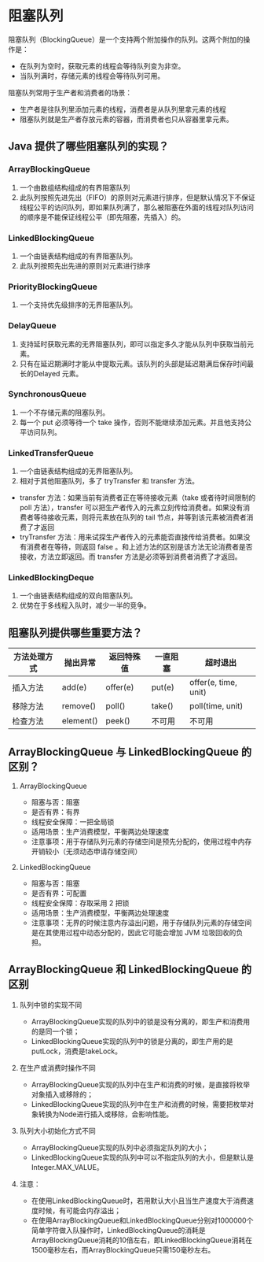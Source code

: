 # 阻塞队列
阻塞队列（BlockingQueue）是一个支持两个附加操作的队列。这两个附加的操作是：
+ 在队列为空时，获取元素的线程会等待队列变为非空。
+ 当队列满时，存储元素的线程会等待队列可用。

阻塞队列常用于生产者和消费者的场景：
+ 生产者是往队列里添加元素的线程，消费者是从队列里拿元素的线程
+ 阻塞队列就是生产者存放元素的容器，而消费者也只从容器里拿元素。


## Java 提供了哪些阻塞队列的实现？
### ArrayBlockingQueue
1. 一个由数组结构组成的有界阻塞队列
2. 此队列按照先进先出（FIFO）的原则对元素进行排序，但是默认情况下不保证线程公平的访问队列，即如果队列满了，那么被阻塞在外面的线程对队列访问的顺序是不能保证线程公平（即先阻塞，先插入）的。

### LinkedBlockingQueue
1. 一个由链表结构组成的有界阻塞队列。
2. 此队列按照先出先进的原则对元素进行排序
   
### PriorityBlockingQueue
1. 一个支持优先级排序的无界阻塞队列。

### DelayQueue
1. 支持延时获取元素的无界阻塞队列，即可以指定多久才能从队列中获取当前元素。
2. 只有在延迟期满时才能从中提取元素。该队列的头部是延迟期满后保存时间最长的Delayed 元素。

### SynchronousQueue
1. 一个不存储元素的阻塞队列。
2. 每一个 put 必须等待一个 take 操作，否则不能继续添加元素。并且他支持公平访问队列。

### LinkedTransferQueue
1. 一个由链表结构组成的无界阻塞队列。
2. 相对于其他阻塞队列，多了 tryTransfer 和 transfer 方法。
  + transfer 方法：如果当前有消费者正在等待接收元素（take 或者待时间限制的 poll 方法），transfer 可以把生产者传入的元素立刻传给消费者。如果没有消费者等待接收元素，则将元素放在队列的 tail 节点，并等到该元素被消费者消费了才返回
  + tryTransfer 方法：用来试探生产者传入的元素能否直接传给消费者。如果没有消费者在等待，则返回 false 。和上述方法的区别是该方法无论消费者是否接收，方法立即返回。而 transfer 方法是必须等到消费者消费了才返回。
  
### LinkedBlockingDeque
1. 一个由链表结构组成的双向阻塞队列。
2. 优势在于多线程入队时，减少一半的竞争。

## 阻塞队列提供哪些重要方法？

方法处理方式 | 抛出异常 | 返回特殊值 | 一直阻塞 | 超时退出
---|--- |---|---|---
插入方法 | add(e) | offer(e) | put(e)|offer(e, time, unit)
移除方法 | remove() | poll() | take()|poll(time, unit)
检查方法 | element() | peek() |不可用|不可用

## ArrayBlockingQueue 与 LinkedBlockingQueue 的区别？
1. ArrayBlockingQueue	
   + 阻塞与否：阻塞
   + 是否有界：有界
   + 线程安全保障：一把全局锁	
   + 适用场景：生产消费模型，平衡两边处理速度
   + 注意事项：用于存储队列元素的存储空间是预先分配的，使用过程中内存开销较小（无须动态申请存储空间）

2. LinkedBlockingQueue
   + 阻塞与否：阻塞
   + 是否有界：可配置
   + 线程安全保障：存取采用 2 把锁	
   + 适用场景：生产消费模型，平衡两边处理速度
   + 注意事项：无界的时候注意内存溢出问题，用于存储队列元素的存储空间是在其使用过程中动态分配的，因此它可能会增加 JVM 垃圾回收的负担。
   
## ArrayBlockingQueue 和 LinkedBlockingQueue 的区别
1. 队列中锁的实现不同
   + ArrayBlockingQueue实现的队列中的锁是没有分离的，即生产和消费用的是同一个锁；
   + LinkedBlockingQueue实现的队列中的锁是分离的，即生产用的是putLock，消费是takeLock。
   
2. 在生产或消费时操作不同
   + ArrayBlockingQueue实现的队列中在生产和消费的时候，是直接将枚举对象插入或移除的；
   + LinkedBlockingQueue实现的队列中在生产和消费的时候，需要把枚举对象转换为Node<E>进行插入或移除，会影响性能。
   
3. 队列大小初始化方式不同   
   + ArrayBlockingQueue实现的队列中必须指定队列的大小；
   + LinkedBlockingQueue实现的队列中可以不指定队列的大小，但是默认是Integer.MAX_VALUE。
   
4. 注意：
   + 在使用LinkedBlockingQueue时，若用默认大小且当生产速度大于消费速度时候，有可能会内存溢出；
   + 在使用ArrayBlockingQueue和LinkedBlockingQueue分别对1000000个简单字符做入队操作时，LinkedBlockingQueue的消耗是ArrayBlockingQueue消耗的10倍左右，即LinkedBlockingQueue消耗在1500毫秒左右，而ArrayBlockingQueue只需150毫秒左右。
   